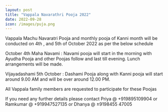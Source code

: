```yaml
---
layout: post
title: "Vappala Navarathri Pooja 2022"
date: 2022-09-28
icon: /images/puja.png
---
```


Vappala Machu Navaratri Pooja and monthly pooja of Kanni month will be conducted on 4th , and 5th of October 2022 as per the below schedule

October 4th Maha Navami :  Navami pooja will start in the morning with Ayudha Pooja and other Poojas follow and last till evening.
Lunch arrangements will be made.  

Vijayadashami 5th October : Dashami Pooja along with Kanni pooja will start around 9.00 AM and will be over around 12.00 PM.

All Vappala family members are requested to participate for these Poojas

If you need any further details please contact Priya @ +919895109904 or Ramkumar @ +919947527135 or Dhanya @ ±9198455 47005
